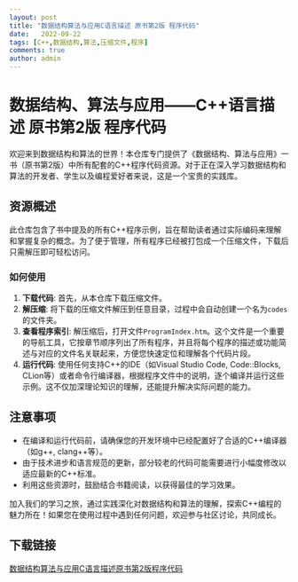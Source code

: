 ```yaml
---
layout: post
title: "数据结构算法与应用C语言描述 原书第2版 程序代码"
date:   2022-09-22
tags: [C++,数据结构,算法,压缩文件,程序]
comments: true
author: admin
---
```

# 数据结构、算法与应用——C++语言描述 原书第2版 程序代码

欢迎来到数据结构和算法的世界！本仓库专门提供了《数据结构、算法与应用》一书（原书第2版）中所有配套的C++程序代码资源。对于正在深入学习数据结构和算法的开发者、学生以及编程爱好者来说，这是一个宝贵的实践库。

## 资源概述

此仓库包含了书中提及的所有C++程序示例，旨在帮助读者通过实际编码来理解和掌握复杂的概念。为了便于管理，所有程序已经被打包成一个压缩文件，下载后只需解压即可轻松访问。

### 如何使用

1. **下载代码**: 首先，从本仓库下载压缩文件。
2. **解压缩**: 将下载的压缩文件解压到任意目录，过程中会自动创建一个名为`codes`的文件夹。
3. **查看程序索引**: 解压缩后，打开文件`ProgramIndex.htm`。这个文件是一个重要的导航工具，它按章节顺序列出了所有程序，并且将每个程序的描述或功能简述与对应的文件名关联起来，方便您快速定位和理解各个代码片段。
4. **运行代码**: 使用任何支持C++的IDE（如Visual Studio Code, Code::Blocks, CLion等）或者命令行编译器，根据程序文件中的说明，逐个编译并运行这些示例。这不仅加深理论知识的理解，还能提升解决实际问题的能力。

## 注意事项

- 在编译和运行代码前，请确保您的开发环境中已经配置好了合适的C++编译器（如g++, clang++等）。
- 由于技术进步和语言规范的更新，部分较老的代码可能需要进行小幅度修改以适应最新的C++标准。
- 利用这些资源时，鼓励结合书籍阅读，以获得最佳的学习效果。

加入我们的学习之旅，通过实践深化对数据结构和算法的理解，探索C++编程的魅力所在！如果您在使用过程中遇到任何问题，欢迎参与社区讨论，共同成长。

## 下载链接

[数据结构算法与应用C语言描述原书第2版程序代码](https://pan.quark.cn/s/1f73b729558c)